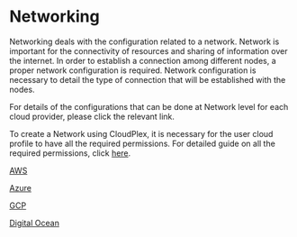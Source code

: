 # Networking

Networking deals with the configuration related to a network. Network is important for the connectivity of resources and sharing of information over the internet. In order to establish a connection among different nodes, a proper network configuration is required. Network configuration is necessary to detail the type of connection that will be established with the nodes. 

For details of the configurations that can be done at Network level for each cloud provider, please click the relevant link.

To create a Network using CloudPlex, it is necessary for the user cloud profile to have all the required permissions. For detailed guide on all the required permissions, click [here](/pages/user-guide/components/cloud-authorization-level/cloud-authorization-level).

[AWS](pages/user-guide/components/network/aws-network/aws-network)

[Azure](pages/user-guide/components/network/azure-network/azure-network)

[GCP](pages/user-guide/components/network/gcp-network/gcp-network)

[Digital Ocean](pages/user-guide/components/network/do-network/do-network)